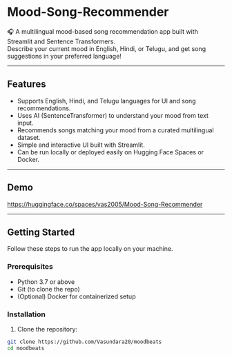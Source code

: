 # Mood-Song-Recommender

🎧 A multilingual mood-based song recommendation app built with Streamlit and Sentence Transformers.  
Describe your current mood in English, Hindi, or Telugu, and get song suggestions in your preferred language!

---

## Features

- Supports English, Hindi, and Telugu languages for UI and song recommendations.  
- Uses AI (SentenceTransformer) to understand your mood from text input.  
- Recommends songs matching your mood from a curated multilingual dataset.  
- Simple and interactive UI built with Streamlit.  
- Can be run locally or deployed easily on Hugging Face Spaces or Docker.

---

## Demo

https://huggingface.co/spaces/vas2005/Mood-Song-Recommender

---

## Getting Started

Follow these steps to run the app locally on your machine.

### Prerequisites

- Python 3.7 or above  
- Git (to clone the repo)  
- (Optional) Docker for containerized setup

### Installation

1. Clone the repository:

```bash
git clone https://github.com/Vasundara20/moodbeats
cd moodbeats
